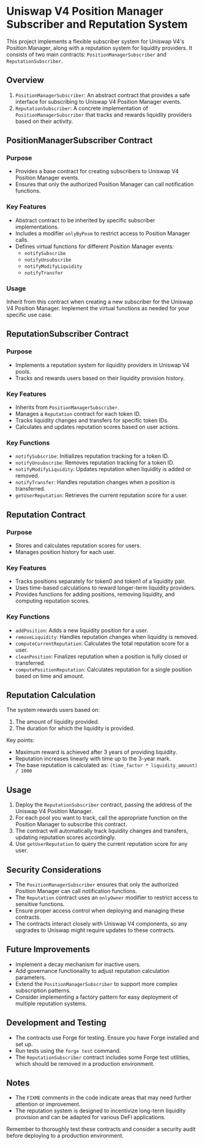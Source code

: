 # Uniswap V4 Position Manager Subscriber and Reputation System

This project implements a flexible subscriber system for Uniswap V4's Position Manager, along with a reputation system for liquidity providers. It consists of two main contracts: `PositionManagerSubscriber` and `ReputationSubscriber`.

## Overview

1. `PositionManagerSubscriber`: An abstract contract that provides a safe interface for subscribing to Uniswap V4 Position Manager events.
2. `ReputationSubscriber`: A concrete implementation of `PositionManagerSubscriber` that tracks and rewards liquidity providers based on their activity.

## PositionManagerSubscriber Contract

### Purpose
- Provides a base contract for creating subscribers to Uniswap V4 Position Manager events.
- Ensures that only the authorized Position Manager can call notification functions.

### Key Features
- Abstract contract to be inherited by specific subscriber implementations.
- Includes a modifier `onlyByPosm` to restrict access to Position Manager calls.
- Defines virtual functions for different Position Manager events:
  - `notifySubscribe`
  - `notifyUnsubscribe`
  - `notifyModifyLiquidity`
  - `notifyTransfer`

### Usage
Inherit from this contract when creating a new subscriber for the Uniswap V4 Position Manager. Implement the virtual functions as needed for your specific use case.

## ReputationSubscriber Contract

### Purpose
- Implements a reputation system for liquidity providers in Uniswap V4 pools.
- Tracks and rewards users based on their liquidity provision history.

### Key Features
- Inherits from `PositionManagerSubscriber`.
- Manages a `Reputation` contract for each token ID.
- Tracks liquidity changes and transfers for specific token IDs.
- Calculates and updates reputation scores based on user actions.

### Key Functions
- `notifySubscribe`: Initializes reputation tracking for a token ID.
- `notifyUnsubscribe`: Removes reputation tracking for a token ID.
- `notifyModifyLiquidity`: Updates reputation when liquidity is added or removed.
- `notifyTransfer`: Handles reputation changes when a position is transferred.
- `getUserReputation`: Retrieves the current reputation score for a user.

## Reputation Contract

### Purpose
- Stores and calculates reputation scores for users.
- Manages position history for each user.

### Key Features
- Tracks positions separately for token0 and token1 of a liquidity pair.
- Uses time-based calculations to reward longer-term liquidity providers.
- Provides functions for adding positions, removing liquidity, and computing reputation scores.

### Key Functions
- `addPosition`: Adds a new liquidity position for a user.
- `removeLiquidity`: Handles reputation changes when liquidity is removed.
- `computeCurrentReputation`: Calculates the total reputation score for a user.
- `cleanPosition`: Finalizes reputation when a position is fully closed or transferred.
- `computePositionReputation`: Calculates reputation for a single position based on time and amount.

## Reputation Calculation

The system rewards users based on:
1. The amount of liquidity provided.
2. The duration for which the liquidity is provided.

Key points:
- Maximum reward is achieved after 3 years of providing liquidity.
- Reputation increases linearly with time up to the 3-year mark.
- The base reputation is calculated as: `(time_factor * liquidity_amount) / 1000`

## Usage

1. Deploy the `ReputationSubscriber` contract, passing the address of the Uniswap V4 Position Manager.
2. For each pool you want to track, call the appropriate function on the Position Manager to subscribe this contract.
3. The contract will automatically track liquidity changes and transfers, updating reputation scores accordingly.
4. Use `getUserReputation` to query the current reputation score for any user.

## Security Considerations

- The `PositionManagerSubscriber` ensures that only the authorized Position Manager can call notification functions.
- The `Reputation` contract uses an `onlyOwner` modifier to restrict access to sensitive functions.
- Ensure proper access control when deploying and managing these contracts.
- The contracts interact closely with Uniswap V4 components, so any upgrades to Uniswap might require updates to these contracts.

## Future Improvements

- Implement a decay mechanism for inactive users.
- Add governance functionality to adjust reputation calculation parameters.
- Extend the `PositionManagerSubscriber` to support more complex subscription patterns.
- Consider implementing a factory pattern for easy deployment of multiple reputation systems.

## Development and Testing

- The contracts use Forge for testing. Ensure you have Forge installed and set up.
- Run tests using the `forge test` command.
- The `ReputationSubscriber` contract includes some Forge test utilities, which should be removed in a production environment.

## Notes

- The `FIXME` comments in the code indicate areas that may need further attention or improvement.
- The reputation system is designed to incentivize long-term liquidity provision and can be adapted for various DeFi applications.

Remember to thoroughly test these contracts and consider a security audit before deploying to a production environment.
